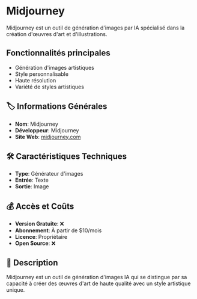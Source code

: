 # Midjourney

Midjourney est un outil de génération d'images par IA spécialisé dans la création d'œuvres d'art et d'illustrations.

## Fonctionnalités principales

- Génération d'images artistiques
- Style personnalisable
- Haute résolution
- Variété de styles artistiques

## 🏷️ Informations Générales
- **Nom**: Midjourney
- **Développeur**: Midjourney
- **Site Web**: [midjourney.com](https://midjourney.com)

## 🛠️ Caractéristiques Techniques
- **Type**: Générateur d'images
- **Entrée**: Texte
- **Sortie**: Image

## 💰 Accès et Coûts
- **Version Gratuite**: ❌
- **Abonnement**: À partir de $10/mois
- **Licence**: Propriétaire
- **Open Source**: ❌

## 📝 Description
Midjourney est un outil de génération d'images IA qui se distingue par sa capacité à créer des œuvres d'art de haute qualité avec un style artistique unique. 
